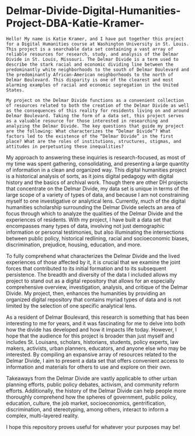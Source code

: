 # Delmar-Divide-Digital-Humanities-Project-DBA-Katie-Kramer-
  	Hello! My name is Katie Kramer, and I have put together this project for a Digital Humanities course at Washington University in St. Louis. This project is a searchable data set containing a vast array of reliable resources for research, study, and analysis of the Delmar Divide in St. Louis, Missouri. The Delmar Divide is a term used to describe the stark racial and economic dividing line between the predominantly white neighborhoods to the south of Delmar Boulevard and the predominantly African-American neighborhoods to the north of Delmar Boulevard. This disparity is one of the clearest and most alarming examples of racial and economic segregation in the United States. 
	
	My project on the Delmar Divide functions as a convenient collection of resources related to both the creation of the Delmar Divide as well as the consequences of this reality for residents living on and around Delmar Boulevard. Taking the form of a data set, this project serves as a valuable resource for those interested in researching and analyzing the Delmar Divide. The key questions that guide my project are the following: What characterizes the “Delmar Divide”? What factors led to the existence of the “Delmar Divide” in the first place? What are the roles of institutions, structures, stigmas, and attitudes in perpetuating these inequalities?
	
  My approach to answering these inquiries is research-focused, as most of my time was spent gathering, consolidating, and presenting a large quantity of information in a clean and organized way. This digital humanities project is a historical analysis of sorts, as it joins digital pedagogy with digital history and the basics of archival work. Though there are other DH projects that concentrate on the Delmar Divide, my data set is unique in terms of the large scope of a variety of types of data, and because I am not constraining myself to one investigative or analytical lens. Currently, much of the digital humanities scholarship surrounding the Delmar Divide selects an area of focus through which to analyze the qualities of the Delmar Divide and the experiences of residents. With my project, I have built a data set that encompasses many types of data, involving not just demographic information or personal testimonies, but also illuminating the intersections between public policy, historical redlining, racial and socioeconomic biases, discrimination, prejudice, housing, education, and more. 
  
  To fully comprehend what characterizes the Delmar Divide and the lived experiences of those affected by it, it is crucial that we examine the joint forces that contributed to its initial formation and to its subsequent persistence. The breadth and diversity of the data I included allows my project to stand out as a digital repository that allows for an especially comprehensive overview, investigation, analysis, and critique of the Delmar Divide. My project, then, enhances the humanities by providing an organized digital repository that contains myriad types of data and is not limited by the selection of one specific analytical lens. 
  
  As a resident of Delmar Boulevard, this research is something that has been interesting to me for years, and it was fascinating for me to delve into both how the divide has developed and how it impacts life today. However, I hope that the audience for this project is broader than just myself and includes St. Louisans, scholars, historians, students, policy experts, law makers, activists, urban planners, educators, and anyone else who may be interested. By compiling an expansive array of resources related to the Delmar Divide, I aim to present a data set that offers convenient access to information and materials for others to use and explore on their own. 
	
  Takeaways from the Delmar Divide are vastly applicable to other urban planning efforts, public policy debates, activism, and community reform efforts. Additionally, the history of the Delmar Divide can help people more thoroughly comprehend how the spheres of government, public policy, education, culture, the job market, socioeconomics, gentrification, discrimination, and stereotyping, among others, interact to inform a complex, multi-layered reality.
	
  I hope this repository proves useful for whatever your purposes may be!
